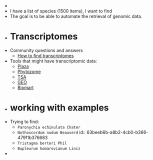 -
- I have a list of species (1500 items), I want to find
- The goal is to be able to automate the retrieval of genomic data.
- # Transcriptomes
- Community questions and answers
	- [How to find transcriptomes](https://www.biostars.org/p/126018/)
- Tools that might have transcriptomic data:
	- [Plaza](https://bioinformatics.psb.ugent.be/plaza/)
	- [Phytozome](https://phytozome-next.jgi.doe.gov/)
	- [TSA](https://www.ncbi.nlm.nih.gov/genbank/tsa/)
	- [GEO](https://www.ncbi.nlm.nih.gov/geo/info/seq.html)
	- [Biomart](https://www.ensembl.org/biomart/martview)
- # working with examples
- Trying to find:
	- `Paronychia echinulata Chater`
	- `Nothoscordum nudum Beauverd`
	  id:: 63beeb6b-a8b2-4cb0-b366-479f1b376683
	- `Tristagma berteri Phil`
	- `Bupleurum komarovianum Lincz`
-